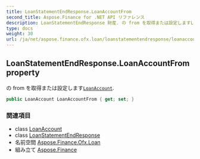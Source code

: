 ```yaml
---
title: LoanStatementEndResponse.LoanAccountFrom
second_title: Aspose.Finance for .NET API リファレンス
description: LoanStatementEndResponse 財産. の from を取得または設定しますLoanAccount.
type: docs
weight: 30
url: /ja/net/aspose.finance.ofx.loan/loanstatementendresponse/loanaccountfrom/
---
```

## LoanStatementEndResponse.LoanAccountFrom property

の from を取得または設定します[`LoanAccount`](../../../aspose.finance.ofx/loanaccount/).

```csharp
public LoanAccount LoanAccountFrom { get; set; }
```

### 関連項目

* class [LoanAccount](../../../aspose.finance.ofx/loanaccount/)
* class [LoanStatementEndResponse](../)
* 名前空間 [Aspose.Finance.Ofx.Loan](../../loanstatementendresponse/)
* 組み立て [Aspose.Finance](../../../)


